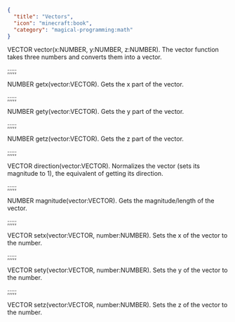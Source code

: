 ```json
{
  "title": "Vectors",
  "icon": "minecraft:book",
  "category": "magical-programming:math"
}
```
VECTOR vector(x:NUMBER, y:NUMBER, z:NUMBER). The vector function takes three numbers and converts them into a vector.

;;;;;

NUMBER getx(vector:VECTOR). Gets the x part of the vector.

;;;;;

NUMBER gety(vector:VECTOR). Gets the y part of the vector.

;;;;;

NUMBER getz(vector:VECTOR). Gets the z part of the vector.

;;;;;

VECTOR direction(vector:VECTOR). Normalizes the vector (sets its magnitude to 1), the equivalent of getting its direction.

;;;;;

NUMBER magnitude(vector:VECTOR). Gets the magnitude/length of the vector.

;;;;;

VECTOR setx(vector:VECTOR, number:NUMBER). Sets the x of the vector to the number.

;;;;;

VECTOR sety(vector:VECTOR, number:NUMBER). Sets the y of the vector to the number.

;;;;;

VECTOR setz(vector:VECTOR, number:NUMBER). Sets the z of the vector to the number.